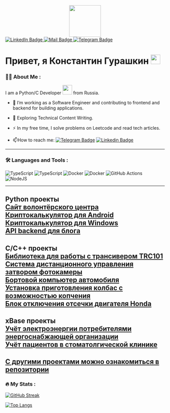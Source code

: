 <div id="header" align="center">
  <img src="https://media.giphy.com/media/M9gbBd9nbDrOTu1Mqx/giphy.gif" width="100"/>
</div>

<div id="badges">
  <a href="https://linkedin.com/in/konstantin-gurashkin">
    <img src="https://img.shields.io/badge/LinkedIn-blue?style=for-the-badge&logo=linkedin&logoColor=white" alt="LinkedIn Badge"/>
  </a>
  <a href="https://mail.ru/crocko@mail.ru">
    <img src="https://img.shields.io/badge/EMail-red?style=for-the-badge&logo=youtube&logoColor=white" alt="Mail Badge"/>
  </a>
  <a href="https://t.me/Crocko">
    <img src="https://img.shields.io/badge/Telegram-blue?style=for-the-badge&logo=twitter&logoColor=white" alt="Telegram Badge"/>
  </a>
</div>

<img src="https://komarev.com/ghpvc/?username=CrockoMan&style=flat-square&color=blue" alt=""/>

<h1>
  Привет, я Константин Гурашкин
  <img src="https://media.giphy.com/media/hvRJCLFzcasrR4ia7z/giphy.gif" width="30px"/>
</h1>

### :man_technologist: About Me :

I am a Python/C Developer <img src="https://media.giphy.com/media/WUlplcMpOCEmTGBtBW/giphy.gif" width="30"> from Russia.

- :telescope: I’m working as a Software Engineer and contributing to frontend and backend for building applications.

- :seedling: Exploring Technical Content Writing.

- :zap: In my free time, I solve problems on Leetcode and read tech articles.

- :mailbox:How to reach me: [![Telegram Badge](https://img.shields.io/badge/Crocko-blue?style=flat&logo=Telegram&logoColor=white)](https://t.me/Crocko)  [![Linkedin Badge](https://img.shields.io/badge/Crocko-blue?style=flat&logo=Linkedin&logoColor=white)](https://linkedin.com/in/konstantin-gurashkin)



---

### :hammer_and_wrench: Languages and Tools :

![TypeScript](https://img.shields.io/badge/Python-316192?style=for-the-badge&logo=Python&logoColor=white)
![TypeScript](https://img.shields.io/badge/C-316192?style=for-the-badge&logo=C&logoColor=white)
![Docker](https://img.shields.io/badge/Docker-316192?style=for-the-badge&logo=docker&logoColor=white)
![Docker](https://img.shields.io/badge/Nginx-316192?style=for-the-badge&logo=Nginx&logoColor=white)
![GitHub Actions](https://img.shields.io/badge/github%20actions-%232671E5.svg?style=for-the-badge&logo=githubactions&logoColor=white)
![NodeJS](https://img.shields.io/badge/node.js-6DA55F?style=for-the-badge&logo=node.js&logoColor=white)
<!--
![NodeJS](https://img.shields.io/badge/node.js-6DA55F?style=for-the-badge&logo=node.js&logoColor=white)
![React](https://img.shields.io/badge/react-%2320232a.svg?style=for-the-badge&logo=react&logoColor=%2361DAFB)
![Redux](https://img.shields.io/badge/redux-%23593d88.svg?style=for-the-badge&logo=redux&logoColor=white)
![Threejs](https://img.shields.io/badge/threejs-black?style=for-the-badge&logo=three.js&logoColor=white)
![Next JS](https://img.shields.io/badge/Next-black?style=for-the-badge&logo=next.js&logoColor=white)
![NestJS](https://img.shields.io/badge/nestjs-%23E0234E.svg?style=for-the-badge&logo=nestjs&logoColor=white)
![TailwindCSS](https://img.shields.io/badge/tailwindcss-%2338B2AC.svg?style=for-the-badge&logo=tailwind-css&logoColor=white)
![MUI](https://img.shields.io/badge/MUI-%230081CB.svg?style=for-the-badge&logo=mui&logoColor=white)
![Docker](https://img.shields.io/badge/Docker-316192?style=for-the-badge&logo=docker&logoColor=white)
![Webpack](https://img.shields.io/badge/webpack-%238DD6F9.svg?style=for-the-badge&logo=webpack&logoColor=black)
![Vite](https://img.shields.io/badge/vite-%23646CFF.svg?style=for-the-badge&logo=vite&logoColor=white)
![TeamCity](https://img.shields.io/badge/teamcity-000000.svg?style=for-the-badge&logo=teamcity&logoColor=white)
![P](https://img.shields.io/badge/Python-F7DF1E?style=for-the-badge&logo=python&logoColor=black)
-->

---
Python проекты</br>
[Сайт волонтёрского центра](<https://github.com/CrockoMan/tortuga-center>)</br>
[Криптокалькулятор для Android](<https://github.com/CrockoMan/MarginCack_for_android>)</br>
[Криптокалькулятор для Windows](<https://github.com/CrockoMan/MarginCalckWin>)</br>
[API backend для блога](<https://github.com/CrockoMan/api_blog>)</br>
---
C/C++ проекты</br>
[Библиотека для работы с трансивером TRC101](<https://github.com/CrockoMan/TRC101>)</br>
[Cистема дистанционного управления затвором фотокамеры](<https://github.com/CrockoMan/FotoMotion>)</br>
[Бортовой компьютер автомобиля](<https://github.com/CrockoMan/car_board_computer>)</br>
[Установка приготовления колбас с возможностью копчения](<https://github.com/CrockoMan/SausageMaker>)</br>
[Блок отключения отсечки двигателя Honda](<https://github.com/CrockoMan/CBR>)</br>
---
xBase проекты</br>
[Учёт электроэнергии потребителями энергоснабжающей организации](<https://github.com/CrockoMan/GOS_Energy>)</br>
[Учёт пациентов в стоматолгической клинике](<https://github.com/CrockoMan/GOS_Energy>)</br>
---
[С другими проектами можно ознакомиться в репозитории](<https://github.com/CrockoMan?tab=repositories>)</br>
---
### :fire: My Stats :

<!--
[![GitHub Streak](https://streak-stats.demolab.com?user=CrockoMan&theme=transparent&hide_border=true&mode=weekly&fire=FF2222&dates=2C68F6&currStreakLabel=2C68F6&currStreakNum=2C68F6)](https://git.io/streak-stats)
-->

[![GitHub Streak](https://github-readme-streak-stats.herokuapp.com?user=CrockoMan)](https://git.io/streak-stats)


[![Top Langs](https://github-readme-stats.vercel.app/api/top-langs/?username=CrockoMan&layout=compact&theme=vision-friendly-dark)](https://github.com/anuraghazra/github-readme-stats)
<!--
**CrockoMan/CrockoMan** is a ✨ _special_ ✨ repository because its `README.md` (this file) appears on your GitHub profile.

Here are some ideas to get you started:

- 🔭 I’m currently working on ...
- 🌱 I’m currently learning ...
- 👯 I’m looking to collaborate on ...
- 🤔 I’m looking for help with ...
- 💬 Ask me about ...
- 📫 How to reach me: ...
- 😄 Pronouns: ...
- ⚡ Fun fact: ...
-->
